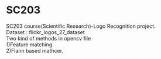 # SC203
SC203 course(Scientific Research)-Logo Recognition project. <br />
Dataset : flickr_logos_27_dataset<br />
Two kind of methods in opencv file<br />
1)Feature matching.<br />
2)Flann based mathcer.<br />
